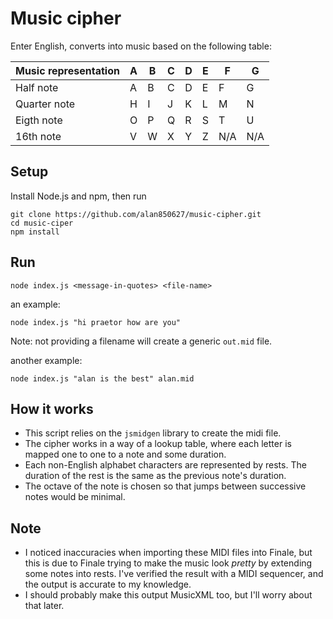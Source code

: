 # Music cipher

Enter English, converts into music based on the following table:

| Music representation | A | B | C | D | E | F | G |
| --- | --- | --- | --- | --- | --- | --- | --- |
| Half note | A | B | C | D | E | F | G |
| Quarter note | H | I | J | K | L | M | N |
| Eigth note | O | P | Q | R | S | T | U | 
| 16th note | V | W | X | Y | Z | N/A | N/A |

## Setup

Install Node.js and npm, then run
```
git clone https://github.com/alan850627/music-cipher.git
cd music-ciper
npm install
```

## Run
```
node index.js <message-in-quotes> <file-name>
```

an example:
```
node index.js "hi praetor how are you"
```
Note: not providing a filename will create a generic `out.mid` file.

another example:
```
node index.js "alan is the best" alan.mid
```

## How it works
* This script relies on the `jsmidgen` library to create the midi file.   
* The cipher works in a way of a lookup table, where each letter is mapped one to one to a note and some duration.   
* Each non-English alphabet characters are represented by rests. The duration of the rest is the same as the previous note's duration.   
* The octave of the note is chosen so that jumps between successive notes would be minimal.

## Note
* I noticed inaccuracies when importing these MIDI files into Finale, but this is due to Finale trying to make the music look _pretty_ by extending some notes into rests. I've verified the result with a MIDI sequencer, and the output is accurate to my knowledge. 
* I should probably make this output MusicXML too, but I'll worry about that later.